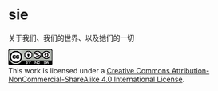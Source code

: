 # sie

关于我们、我们的世界、以及她们的一切

![Creative Commons License](https://github.com/yllllyb/sie/blob/master/license.png)</br>This work is licensed under a <a rel="license" href="http://creativecommons.org/licenses/by-nc-sa/4.0/">Creative Commons Attribution-NonCommercial-ShareAlike 4.0 International License</a>.
